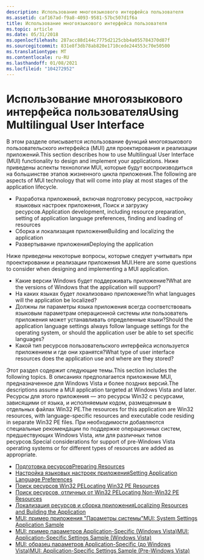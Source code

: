 ```yaml
---
description: Использование многоязыкового интерфейса пользователя
ms.assetid: caf167ad-f9a8-4093-9581-57bc507d1f6a
title: Использование многоязыкового интерфейса пользователя
ms.topic: article
ms.date: 05/31/2018
ms.openlocfilehash: 287acc88d144c7775d2125cbb4a055784370d87f
ms.sourcegitcommit: 831e8f3db78ab820e1710cede244553c70e50500
ms.translationtype: MT
ms.contentlocale: ru-RU
ms.lasthandoff: 01/08/2021
ms.locfileid: "104272952"
---
```

# <a name="using-multilingual-user-interface"></a><span data-ttu-id="6ae65-103">Использование многоязыкового интерфейса пользователя</span><span class="sxs-lookup"><span data-stu-id="6ae65-103">Using Multilingual User Interface</span></span>

<span data-ttu-id="6ae65-104">В этом разделе описывается использование функций многоязыкового пользовательского интерфейса (MUI) для проектирования и реализации приложений.</span><span class="sxs-lookup"><span data-stu-id="6ae65-104">This section describes how to use Multilingual User Interface (MUI) functionality to design and implement your applications.</span></span> <span data-ttu-id="6ae65-105">Ниже приведены аспекты технологии MUI, которые будут воспроизводиться на большинстве этапов жизненного цикла приложения.</span><span class="sxs-lookup"><span data-stu-id="6ae65-105">The following are aspects of MUI technology that will come into play at most stages of the application lifecycle.</span></span>

-   <span data-ttu-id="6ae65-106">Разработка приложений, включая подготовку ресурсов, настройку языковых настроек приложения, Поиск и загрузку ресурсов.</span><span class="sxs-lookup"><span data-stu-id="6ae65-106">Application development, including resource preparation, setting of application language preferences, finding and loading of resources</span></span>
-   <span data-ttu-id="6ae65-107">Сборка и локализация приложения</span><span class="sxs-lookup"><span data-stu-id="6ae65-107">Building and localizing the application</span></span>
-   <span data-ttu-id="6ae65-108">Развертывание приложения</span><span class="sxs-lookup"><span data-stu-id="6ae65-108">Deploying the application</span></span>

<span data-ttu-id="6ae65-109">Ниже приведены некоторые вопросы, которые следует учитывать при проектировании и реализации приложения MUI.</span><span class="sxs-lookup"><span data-stu-id="6ae65-109">Here are some questions to consider when designing and implementing a MUI application.</span></span>

-   <span data-ttu-id="6ae65-110">Какие версии Windows будет поддерживать приложение?</span><span class="sxs-lookup"><span data-stu-id="6ae65-110">What are the versions of Windows that the application will support?</span></span>
-   <span data-ttu-id="6ae65-111">На каких языках будет локализовано приложение?</span><span class="sxs-lookup"><span data-stu-id="6ae65-111">In what languages will the application be localized?</span></span>
-   <span data-ttu-id="6ae65-112">Должны ли параметры языка приложения всегда соответствовать языковым параметрам операционной системы или пользователь приложения может устанавливать определенные языки?</span><span class="sxs-lookup"><span data-stu-id="6ae65-112">Should the application language settings always follow language settings for the operating system, or should the application user be able to set specific languages?</span></span>
-   <span data-ttu-id="6ae65-113">Какой тип ресурсов пользовательского интерфейса используется приложением и где они хранятся?</span><span class="sxs-lookup"><span data-stu-id="6ae65-113">What type of user interface resources does the application use and where are they stored?</span></span>

<span data-ttu-id="6ae65-114">Этот раздел содержит следующие темы.</span><span class="sxs-lookup"><span data-stu-id="6ae65-114">This section includes the following topics.</span></span> <span data-ttu-id="6ae65-115">В описаниях предполагается приложение MUI, предназначенное для Windows Vista и более поздних версий.</span><span class="sxs-lookup"><span data-stu-id="6ae65-115">The descriptions assume a MUI application targeted at Windows Vista and later.</span></span> <span data-ttu-id="6ae65-116">Ресурсы для этого приложения — это ресурсы Win32 с ресурсами, зависящими от языка, и исполняемым кодом, размещенным в отдельных файлах Win32 PE.</span><span class="sxs-lookup"><span data-stu-id="6ae65-116">The resources for this application are Win32 resources, with language-specific resources and executable code residing in separate Win32 PE files.</span></span> <span data-ttu-id="6ae65-117">При необходимости добавляются специальные рекомендации по поддержке операционных систем, предшествующих Windows Vista, или для различных типов ресурсов.</span><span class="sxs-lookup"><span data-stu-id="6ae65-117">Special considerations for support of pre-Windows Vista operating systems or for different types of resources are added as appropriate.</span></span>

-   [<span data-ttu-id="6ae65-118">Подготовка ресурсов</span><span class="sxs-lookup"><span data-stu-id="6ae65-118">Preparing Resources</span></span>](preparing-resources.md)
-   [<span data-ttu-id="6ae65-119">Настройка языковых настроек приложения</span><span class="sxs-lookup"><span data-stu-id="6ae65-119">Setting Application Language Preferences</span></span>](setting-application-language-preferences.md)
-   [<span data-ttu-id="6ae65-120">Поиск ресурсов Win32 PE</span><span class="sxs-lookup"><span data-stu-id="6ae65-120">Locating Win32 PE Resources</span></span>](locating-win32-pe-resources.md)
-   [<span data-ttu-id="6ae65-121">Поиск ресурсов, отличных от Win32 PE</span><span class="sxs-lookup"><span data-stu-id="6ae65-121">Locating Non-Win32 PE Resources</span></span>](locating-non-win32-pe-resources.md)
-   [<span data-ttu-id="6ae65-122">Локализация ресурсов и сборка приложения</span><span class="sxs-lookup"><span data-stu-id="6ae65-122">Localizing Resources and Building the Application</span></span>](localizing-resources-and-building-the-application.md)
-   [<span data-ttu-id="6ae65-123">MUI: пример приложения "Параметры системы"</span><span class="sxs-lookup"><span data-stu-id="6ae65-123">MUI: System Settings Application Sample</span></span>](mui-system-settings-application-sample.md)
-   [<span data-ttu-id="6ae65-124">MUI: пример параметров Application-Specific (Windows Vista)</span><span class="sxs-lookup"><span data-stu-id="6ae65-124">MUI: Application-Specific Settings Sample (Windows Vista)</span></span>](mui-application-specific-settings-sample-vista.md)
-   [<span data-ttu-id="6ae65-125">MUI: образец параметров Application-Specific (до Windows Vista)</span><span class="sxs-lookup"><span data-stu-id="6ae65-125">MUI: Application-Specific Settings Sample (Pre-Windows Vista)</span></span>](mui-application-specific-settings-sample-pre-vista.md)

 

 



